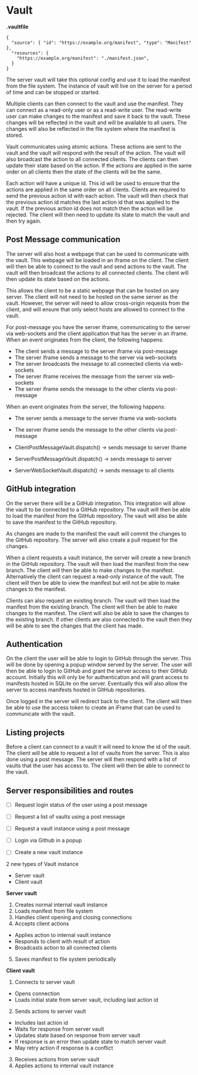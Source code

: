 # Vault



**.vaultfile**
```
{
  "source": { "id": "https://example.org/manifest", "type": "Manifest" },
  "resources": {
    "https://example.org/manifest": "./manifest.json",
  }
}
```


The server vault will take this optional config and use it to load the manifest from the file system. The instance of
vault will live on the server for a period of time and can be stopped or started.

Multiple clients can then connect to the vault and use the manifest. They can connect as a read-only user or as a
read-write user. The read-write user can make changes to the manifest and save it back to the vault. These changes will
be reflected in the vault and will be available to all users. The changes will also be reflected in the file system
where the manifest is stored.

Vault communicates using atomic actions. These actions are sent to the vault and the vault will respond with the result
of the action. The vault will also broadcast the action to all connected clients. The clients can then update their
state based on the action. If the actions are applied in the same order on all clients then the state of the clients
will be the same.

Each action will have a unique id. This id will be used to ensure that the actions are applied in the same order on all
clients. Clients are required to send the previous action id with each action. The vault will then check that the
previous action id matches the last action id that was applied to the vault. If the previous action id does not match
then the action will be rejected. The client will then need to update its state to match the vault and then try again.

## Post Message communication

The server will also host a webpage that can be used to communicate with the vault. This webpage will be loaded in an
iframe on the client. The client will then be able to connect to the vault and send actions to the vault. The vault
will then broadcast the actions to all connected clients. The client will then update its state based on the actions.

This allows the client to be a static webpage that can be hosted on any server. The client will not need to be hosted
on the same server as the vault. However, the server will need to allow cross-origin requests from the client, and will
ensure that only select hosts are allowed to connect to the vault.

For post-message you have the server iframe, communicating to the server via web-sockets and the client application
that has the server in an iframe. When an event originates from the client, the following happens:

- The client sends a message to the server iframe via post-message
- The server iframe sends a message to the server via web-sockets
- The server broadcasts the message to all connected clients via web-sockets
- The server iframe receives the message from the server via web-sockets
- The server iframe sends the message to the other clients via post-message

When an event originates from the server, the following happens:
- The server sends a message to the server iframe via web-sockets
- The server iframe sends the message to the other clients via post-message


- ClientPostMessageVault.dispatch() -> sends message to server iframe
- ServerPostMessageVault.dispatch() -> sends message to server
- ServerWebSocketVault.dispatch() -> sends message to all clients



## GitHub integration

On the server there will be a GitHub integration. This integration will allow the vault to be connected to a GitHub
repository. The vault will then be able to load the manifest from the GitHub repository. The vault will also be able
to save the manifest to the GitHub repository.

As changes are made to the manifest the vault will commit the changes to the GitHub repository. The server will also
create a pull request for the changes.

When a client requests a vault instance, the server will create a new branch in the GitHub repository. The vault will
then load the manifest from the new branch. The client will then be able to make changes to the manifest. Alternatively
the client can request a read-only instance of the vault. The client will then be able to view the manifest but will
not be able to make changes to the manifest.

Clients can also request an existing branch. The vault will then load the manifest from the existing branch. The client
will then be able to make changes to the manifest. The client will also be able to save the changes to the existing
branch. If other clients are also connected to the vault then they will be able to see the changes that the client has
made.

## Authentication

On the client the user will be able to login to GitHub through the server. This will be done by opening a popup window served by the  server. The user will then be able to login to GitHub and grant the server access to their GitHub account.
Initially this will only be for authentication and will grant access to manifests hosted in SQLite on the server. Eventually
this will also allow the server to access manifests hosted in GitHub repositories.

Once logged in the server will redirect back to the client. The client will then be able to use the access token to
create an iFrame that can be used to communicate with the vault.

## Listing projects

Before a client can connect to a vault it will need to know the id of the vault. The client will be able to request a
list of vaults from the server. This is also done using a post message. The server will then respond with a list of
vaults that the user has access to. The client will then be able to connect to the vault.


## Server responsibilities and routes

- [ ] Request login status of the user using a post message
- [ ] Request a list of vaults using a post message
- [ ] Request a vault instance using a post message
- [ ] Login via Github in a popup
- [ ] Create a new vault instance


2 new types of Vault instance

- Server vault
- Client vault

**Server vault**
1. Creates normal internal vault instance
2. Loads manifest from file system
3. Handles client opening and closing connections
4. Accepts client actions
  - Applies action to internal vault instance
  - Responds to client with result of action
  - Broadcasts action to all connected clients
5. Saves manifest to file system periodically


**Client vault**
1. Connects to server vault
  - Opens connection
  - Loads initial state from server vault, including last action id
2. Sends actions to server vault
  - Includes last action id
  - Waits for response from server vault
  - Updates state based on response from server vault
  - If response is an error then update state to match server vault
  - May retry action if response is a conflict
3. Receives actions from server vault
4. Applies actions to internal vault instance

